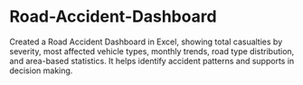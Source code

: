 # Road-Accident-Dashboard
Created a Road Accident Dashboard in Excel, showing total casualties by severity, most affected vehicle types, monthly trends, road type distribution, and area-based statistics. It helps identify accident patterns and supports in decision making.
